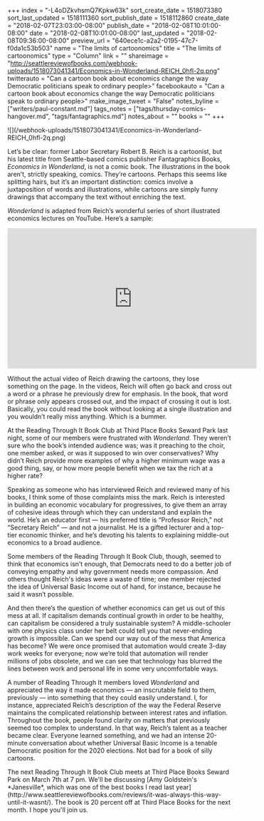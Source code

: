 +++
index = "-L4oDZkvhsmQ7Kpkw63k"
sort_create_date = 1518073380
sort_last_updated = 1518111360
sort_publish_date = 1518112860
create_date = "2018-02-07T23:03:00-08:00"
publish_date = "2018-02-08T10:01:00-08:00"
date = "2018-02-08T10:01:00-08:00"
last_updated = "2018-02-08T09:36:00-08:00"
preview_url = "640ece1c-a2a2-0195-47c7-f0da1c53b503"
name = "The limits of cartoonomics"
title = "The limits of cartoonomics"
type = "Column"
link = ""
shareimage = "http://seattlereviewofbooks.com/webhook-uploads/1518073041341/Economics-in-Wonderland-REICH_0hfl-2q.png"
twitterauto = "Can a cartoon book about economics change the way Democratic politicians speak to ordinary people>"
facebookauto = "Can a cartoon book about economics change the way Democratic politicians speak to ordinary people>"
make_image_tweet = "False"
notes_byline = ["writers/paul-constant.md"]
tags_notes = ["tags/thursday-comics-hangover.md", "tags/fantagraphics.md"]
notes_about = ""
books = ""
+++
<p class="image">![](/webhook-uploads/1518073041341/Economics-in-Wonderland-REICH_0hfl-2q.png)</p>

Let’s be clear: former Labor Secretary Robert B. Reich is a cartoonist, but his latest title from Seattle-based comics publisher Fantagraphics Books, *Economics in Wonderland*, is not a comic book. The illustrations in the book aren’t, strictly speaking, comics. They’re cartoons. Perhaps this seems like splitting hairs, but it’s an important distinction: comics involve a juxtaposition of words and illustrations, while cartoons are simply funny drawings that accompany the text without enriching the text.

*Wonderland* is adapted from Reich’s wonderful series of short illustrated economics lectures on YouTube. Here’s a sample:

<iframe width="560" height="315" src="https://www.youtube.com/embed/UqESogRgrYw" frameborder="0" allow="autoplay; encrypted-media" allowfullscreen></iframe>

Without the actual video of Reich drawing the cartoons, they lose something on the page. In the videos, Reich will often go back and cross out a word or a phrase he previously drew for emphasis. In the book, that word or phrase only appears crossed out, and the impact of crossing it out is lost. Basically, you could read the book without looking at a single illustration and you wouldn’t really miss anything. Which is a bummer.

At the Reading Through It Book Club at Third Place Books Seward Park last night, some of our members were frustrated with *Wonderland*. They weren’t sure who the book’s intended audience was; was it preaching to the choir, one member asked, or was it supposed to win over conservatives? Why didn’t Reich provide more examples of why a higher minimum wage was a good thing, say, or how more people benefit when we tax the rich at a higher rate?

Speaking as someone who has interviewed Reich and reviewed many of his books, I think some of those complaints miss the mark. Reich is interested in building an economic vocabulary for progressives, to give them an array of cohesive ideas through which they can understand and explain the world. He’s an educator first — his preferred title is “Professor Reich,” not “Secretary Reich” — and not a journalist. He is a gifted lecturer and a top-tier economic thinker, and he’s devoting his talents to explaining middle-out economics to a broad audience.

Some members of the Reading Through It Book Club, though, seemed to think that economics isn’t enough, that Democrats need to do a better job of conveying empathy and why government needs more compassion. And others thought Reich's ideas were a waste of time; one member rejected the idea of Universal Basic Income out of hand, for instance, because he said it wasn’t possible. 

And then there’s the question of whether economics can get us out of this mess at all. If capitalism demands continual growth in order to be healthy, can capitalism be considered a truly sustainable system? A middle-schooler with one physics class under her belt could tell you that never-ending growth is impossible. Can we spend our way out of the mess that America has become? We were once promised that automation would create 3-day work weeks for everyone; now we’re told that automation will render millions of jobs obsolete, and we can see that technology has blurred the lines between work and personal life in some very uncomfortable ways.

A number of Reading Through It members loved *Wonderland* and appreciated the way it made economics — an inscrutable field to them, previously — into something that they could easily understand. I, for instance, appreciated Reich’s description of the way the Federal Reserve maintains the complicated relationship between interest rates and inflation. Throughout the book, people found clarity on matters that previously seemed too complex to understand. In that way, Reich’s talent as a teacher became clear. Everyone learned something, and we had an intense 20-minute conversation about whether Universal Basic Income is a tenable Democratic position for the 2020 elections. Not bad for a book of silly cartoons.
 
<p class="footer">The next Reading Through It Book Club meets at Third Place Books Seward Park on March 7th at 7 pm. We'll be discussing [Amy Goldstein's *Janesville*, which was one of the best books I read last year](http://www.seattlereviewofbooks.com/reviews/it-was-always-this-way-until-it-wasnt/). The book is 20 percent off at Third Place Books for the next month. I hope you'll join us.</p>